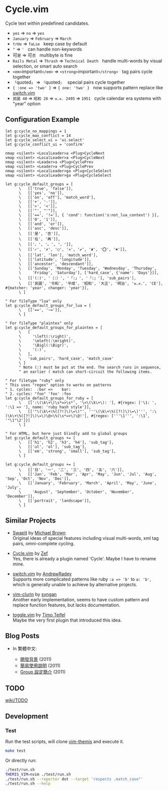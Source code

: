 Cycle.vim
=========

Cycle text within predefined candidates.

  - `yes` =&gt; `no` =&gt; `yes`
  - `January` =&gt; `February` =&gt; `March`
  - `trUe` =&gt; `faLse` &nbsp; keep case by default
  - `"` =&gt; `'` &nbsp; can handle non-keywords
  - 可`是` =&gt; 可`否` &nbsp; multibyte is fine
  - `Rails Metal` =&gt; `Thrash` =&gt; `Technical Death` &nbsp; handle multi-words by visual selection, or smart auto search
  - `<em>`important`</em>` =&gt; `<strong>`important`</strong>` &nbsp; tag pairs cycle together
  - `「`quoted`」` =&gt; `『`quoted`』` &nbsp; special pairs cycle together
  - `{ :one => 'two' }` =&gt; `{ one: 'two' }` &nbsp; now supports pattern replace like [switch.vim][]
  - `民國 40` =&gt; `昭和 26` =&gt; `พ.ศ. 2495` =&gt; `1951` &nbsp; cycle calendar era systems with "year" option


Configuration Example
---------------------

```vim
let g:cycle_no_mappings = 1
let g:cycle_max_conflict = 14
let g:cycle_select_ui = 'ui.select'
let g:cycle_conflict_ui = 'confirm'

nmap <silent> <LocalLeader>a <Plug>CycleNext
vmap <silent> <LocalLeader>a <Plug>CycleNext
nmap <silent> <Leader>a <Plug>CyclePrev
vmap <silent> <Leader>a <Plug>CyclePrev
nmap <silent> <LocalLeader>ga <Plug>CycleSelect
vmap <silent> <LocalLeader>ga <Plug>CycleSelect

let g:cycle_default_groups = [
      \   [['true', 'false']],
      \   [['yes', 'no']],
      \   [['on', 'off'], 'match_word'],
      \   [['+', '-']],
      \   [['>', '<']],
      \   [['"', "'"]],
      \   [['==', '!='], { 'cond': function('s:not_lua_context') }],
      \   [['0', '1']],
      \   [['and', 'or']],
      \   [['asc', 'desc']],
      \   [['是', '否']],
      \   [['在', '再']],
      \   [['，', '。', '、']],
      \   [['✓', '✗', '◯', '✕', '✔', '✘', '⭕', '✖']],
      \   [['lat', 'lon'], 'match_word'],
      \   [['latitude', 'longitude']],
      \   [['ancestor', 'descendant']],
      \   [['Sunday', 'Monday', 'Tuesday', 'Wednesday', 'Thursday',
      \     'Friday', 'Saturday'], ['hard_case', {'name': 'Days'}]],
      \   [['(:)', '（:）', '「:」', '『:』'], 'sub_pairs'],
      \   [['民國', '令和', '平成', '昭和', '大正', '明治', 'พ.ศ.', 'CE'], #{matcher: 'year', changer: 'year'}],
      \ ]

" For fileType "lua" only
let g:cycle_default_groups_for_lua = [
      \   [['==', '~=']],
      \ ]

" For fileType "plaintex" only
let g:cycle_default_groups_for_plaintex = [
      \   [
      \     '\left(:\right)',
      \     '\mleft(:\mright)',
      \     '\Bigl(:\Bigr)',
      \     '(:)',
      \   ],
      \   'sub_pairs', 'hard_case', 'match_case'
      \ ]
      " Note (:) must be put at the end. The search runs in sequence,
      " an earlier ( match can short-circuit the following items.

" For filetype "ruby" only
" This uses "regex" option to works on patterns
" 1. cycles:  :bar =>    bar:
" 2. cycles: "foo" 'foo' :foo
let g:cycle_default_groups_for_ruby = [
      \   [[':\(\k\+\)\s*=>\s*', '\<\(\k\+\): '], #{regex: ['\1: ', ':\1 => '], name: 'ruby hash style'}],
      \   [['"\(\k\+\%([?!]\)\=\)"', '''\(\k\+\%([?!]\)\=\)''', ':\(\k\+\%([?!]\)\=\)\@>\%(\s*=>\)\@!'], #{regex: ['''\1''', ':\1', '"\1"\2']}]
      \ ]

" For HTML, but here just blindly add to global groups
let g:cycle_default_groups += [
      \   [['h1', 'h2', 'h3', 'h4'], 'sub_tag'],
      \   [['ul', 'ol'], 'sub_tag'],
      \   [['em', 'strong', 'small'], 'sub_tag'],
      \ ]

let g:cycle_default_groups += [
      \   [['日', '一', '二', '三', '四', '五', '六']],
      \   [['Jan', 'Feb', 'Mar', 'Apr', 'May', 'Jun', 'Jul', 'Aug', 'Sep', 'Oct', 'Nov', 'Dec']],
      \   [['January', 'February', 'March', 'April', 'May', 'June', 'July',
      \     'August', 'September', 'October', 'November', 'December']],
      \   [['portrait', 'landscape']],
      \ ]
```


Similar Projects
----------------

- [SwapIt][SwapIt.vim] by [Michael Brown][mjbrownie]  
  Original ideas of special features including visual multi-words, xml tag
  pairs, omni-complete cycling.

- [Cycle.vim][original-cycle] by [Zef][MadeByWiki]  
  Yes, there is already a plugin named 'Cycle'. Maybe I have to rename mine.

- [switch.vim][] by [AndrewRadev][Andrew's Blog]  
  Supports more complicated patterns like ruby `:a => 'b'` to `a: 'b'`, which
  is generally unable to achieve by alternative projects.

- [vim-clurin][] by [syngan][]  
  Another early implementation, seems to have custom pattern and replace
  function features, but lacks documentation.

- [toggle.vim][] by [Timo Teifel][tteifel]  
  Maybe the very first plugin that introduced this idea.


Blog Posts
----------

- In 繁體中文:

  - [開發背景](https://bootleq.blogspot.com/2011/09/vim-plugin-cycle.html "Vim plugin - cycle 開發背景 - 沒穿方服") (2011)
  - [簡易使用說明](https://bootleq.blogspot.com/2011/09/cyclevim.html "cycle.vim 簡易使用說明 - 沒穿方服") (2011)
  - [Group 設定簡介](https://bootleq.blogspot.com/2011/10/cyclevim-group.html "cycle.vim - group 設定簡介 - 沒穿方服") (2011)


TODO
----
[wiki/TODO](https://github.com/bootleq/vim-cycle/wiki/Todo)


Development
-----------

### Test

Run the test scripts, will clone [vim-themis][] and execute it.

```sh
make test
```

Or directly run:

```sh
./test/run.sh
THEMIS_VIM=nvim ./test/run.sh
./test/run.sh --reporter dot --target 'respects .match_case"'
./test/run.sh --help
```


[toggle.vim]: https://www.vim.org/scripts/script.php?script_id=895
[tteifel]: http://www.teifel.net/
[SwapIt.vim]: https://github.com/mjbrownie/swapit
[mjbrownie]: https://github.com/mjbrownie
[Andrew's Blog]: http://andrewradev.com/
[original-cycle]: https://github.com/zef/vim-cycle
[vim-increx]: https://github.com/itchyny/vim-increx
[switch.vim]: https://github.com/AndrewRadev/switch.vim
[MadeByWiki]: http://madebykiwi.com/
[vim-clurin]: https://github.com/syngan/vim-clurin
[syngan]: https://github.com/syngan
[vim-themis]: https://github.com/thinca/vim-themis
